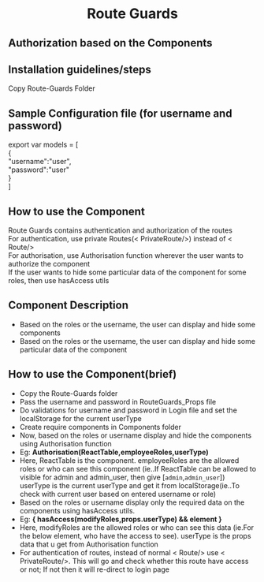 <h1 align='center'>Route Guards</h1>
<h2>Authorization based on the Components</h2>

## Installation guidelines/steps

Copy Route-Guards Folder<br/>

## Sample Configuration file (for username and password)

export var models = [ <br/>
    {  <br/>
    "username":"user",  <br/>
    "password":"user"  <br/>
   }  <br/>
]  <br/>
    
## How to use the Component
Route Guards contains authentication and authorization of the routes<br/>
For authentication, use private Routes(< PrivateRoute/>) instead of < Route/> <br/>
For authorisation, use Authorisation function wherever the user wants to authorize the component <br/>
If the user wants to hide some particular data of the component for some roles, then use hasAccess utils <br/>

## Component Description

- Based on the roles or the username, the user can display and hide some components 
- Based on the roles or the username, the user can display and hide some particular data of the component

## How to use the Component(brief)

- Copy the Route-Guards folder
- Pass the username and password in RouteGuards_Props file
- Do validations for username and password in Login file and set the localStorage for the current userType
- Create require components in Components folder
- Now, based on the roles or username display and hide the components using Authorisation function
- Eg:   <b>Authorisation(ReactTable,employeeRoles,userType)</b> 
- Here, ReactTable is the component. employeeRoles are the allowed roles or who can see this component (ie..If ReactTable can be allowed to visible for admin and admin_user, then give [`admin`,`admin_user`]) userType is the current userType and get it from localStorage(ie..To check with current user based on entered username or role)
- Based on the roles or username display only the required data on the components using hasAccess utils. 
- Eg:   <b>{ hasAccess(modifyRoles,props.userType) &&   element }</b>
- Here, modifyRoles are the allowed roles or who can see this data (ie.For the below element, who have the access to see). userType is the props data that u get from Authorisation function
- For authentication of routes, instead of normal < Route/> use < PrivateRoute/>. This will go and check whether this route have access or not; If not then it will re-direct to login page